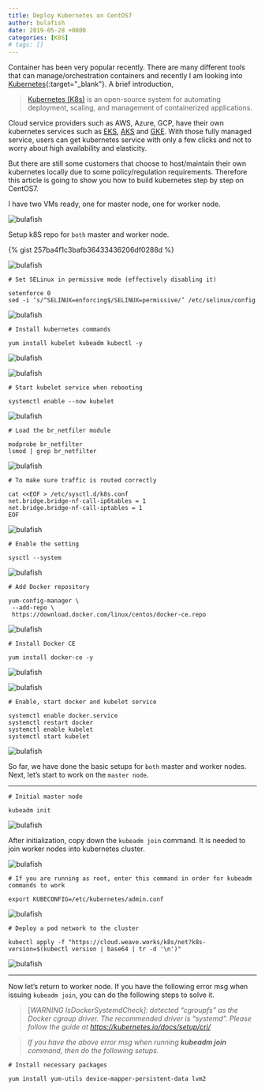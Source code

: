 ```yaml
---
title: Deploy Kubernetes on CentOS7
author: bulafish
date: 2019-05-28 +0800
categories: [K8S]
# tags: []
---
```


Container has been very popular recently. There are many different tools that can manage/orchestration containers and recently I am looking into [Kubernetes](https://kubernetes.io/){:target="_blank"}. A brief introduction,

> [Kubernetes (K8s)](https://kubernetes.io/docs/concepts/overview/what-is-kubernetes/) is an open-source system for automating deployment, scaling, and management of containerized applications.

Cloud service providers such as AWS, Azure, GCP, have their own kubernetes services such as [EKS](http://images/flower.png%20Kubernetes%20(K8s)%20is%20an%20open-source%20system%20for%20automating%20deployment,%20scaling,%20and%20management%20of%20containerized%20applications.), [AKS](https://azure.microsoft.com/en-us/services/kubernetes-service/) and [GKE](https://azure.microsoft.com/en-us/services/kubernetes-service/). With those fully managed service, users can get kubernetes service with only a few clicks and not to worry about high availability and elasticity.

But there are still some customers that choose to host/maintain their own kubernetes locally due to some policy/regulation requirements. Therefore this article is going to show you how to build kubernetes step by step on CentOS7.

I have two VMs ready, one for master node, one for worker node.

![bulafish](/assets/img/Xnip2019-05-27_16-19-07.png)

Setup k8S repo for `both` master and worker node.

{% gist 257ba4f1c3bafb36433436206df0288d %}

![bulafish](/assets/img/Xnip2019-05-27_16-24-58.png)

```shell
# Set SELinux in permissive mode (effectively disabling it)

setenforce 0
sed -i ‘s/^SELINUX=enforcing$/SELINUX=permissive/’ /etc/selinux/config
```
![bulafish](/assets/img/Xnip2019-05-27_16-25-32.png)

```shell
# Install kubernetes commands

yum install kubelet kubeadm kubectl -y
```

![bulafish](/assets/img/Xnip2019-05-27_16-26-26.png)

![bulafish](/assets/img/Xnip2019-05-27_16-26-37.png)

```shell
# Start kubelet service when rebooting

systemctl enable --now kubelet
```

![bulafish](/assets/img/Xnip2019-05-27_16-27-05.png)

```shell
# Load the br_netfiler module

modprobe br_netfilter
lsmod | grep br_netfilter
```

![bulafish](/assets/img/Xnip2019-05-27_16-27-26.png)

```shell
# To make sure traffic is routed correctly

cat <<EOF > /etc/sysctl.d/k8s.conf
net.bridge.bridge-nf-call-ip6tables = 1
net.bridge.bridge-nf-call-iptables = 1
EOF
```
![bulafish](/assets/img/Xnip2019-05-27_16-27-46.png)

```shell
# Enable the setting

sysctl --system
```

![bulafish](/assets/img/Xnip2019-05-27_16-28-05.png)

```shell
# Add Docker repository

yum-config-manager \
 --add-repo \
 https://download.docker.com/linux/centos/docker-ce.repo
 ```

![bulafish](/assets/img/Xnip2019-05-27_16-28-44.png)

```shell
# Install Docker CE

yum install docker-ce -y
```

![bulafish](/assets/img/Xnip2019-05-27_16-29-09.png)

![bulafish](/assets/img/Xnip2019-05-27_16-29-22.png)

```shell
# Enable, start docker and kubelet service

systemctl enable docker.service
systemctl restart docker
systemctl enable kubelet
systemctl start kubelet
```

![bulafish](/assets/img/Xnip2019-05-27_16-30-23.png)

So far, we have done the basic setups for `both` master and worker nodes. Next, let’s start to work on the `master node`.

***

```shell
# Initial master node

kubeadm init
```

![bulafish](/assets/img/Xnip2019-05-27_16-30-49.png)

After initialization, copy down the `kubeadm join` command. It is needed to join worker nodes into kubernetes cluster.

![bulafish](/assets/img/Xnip2019-05-27_16-32-51.png)

```shell
# If you are running as root, enter this command in order for kubeadm commands to work

export KUBECONFIG=/etc/kubernetes/admin.conf
```

![bulafish](/assets/img/Xnip2019-05-27_16-33-09.png)

```shell
# Deploy a pod network to the cluster

kubectl apply -f "https://cloud.weave.works/k8s/net?k8s-version=$(kubectl version | base64 | tr -d '\n')"
```

![bulafish](/assets/img/Xnip2019-05-27_16-33-36.png)

***

Now let’s return to worker node. If you have the following error msg when issuing `kubeadm join`, you can do the following steps to solve it.

> [*WARNING IsDockerSystemdCheck]: detected “cgroupfs” as the Docker cgroup driver. The recommended driver is “systemd”. Please follow the guide at https://kubernetes.io/docs/setup/cri/*

> *If you have the above error msg when running **kubeadm join** command, then do the following setups.*

```shell
# Install necessary packages

yum install yum-utils device-mapper-persistent-data lvm2
```